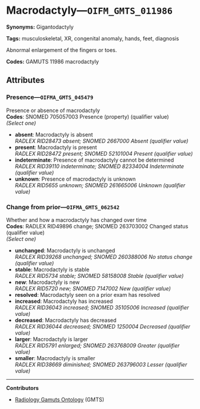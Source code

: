 # Macrodactyly—`OIFM_GMTS_011986`

**Synonyms:** Gigantodactyly

**Tags:** musculoskeletal, XR, congenital anomaly, hands, feet, diagnosis

Abnormal enlargement of the fingers or toes.

**Codes:** GAMUTS 11986 macrodactyly

## Attributes

### Presence—`OIFMA_GMTS_045479`

Presence or absence of macrodactyly  
**Codes**: SNOMED 705057003 Presence (property) (qualifier value)  
*(Select one)*

- **absent**: Macrodactyly is absent  
_RADLEX RID28473 absent; SNOMED 2667000 Absent (qualifier value)_
- **present**: Macrodactyly is present  
_RADLEX RID28472 present; SNOMED 52101004 Present (qualifier value)_
- **indeterminate**: Presence of macrodactyly cannot be determined  
_RADLEX RID39110 indeterminate; SNOMED 82334004 Indeterminate (qualifier value)_
- **unknown**: Presence of macrodactyly is unknown  
_RADLEX RID5655 unknown; SNOMED 261665006 Unknown (qualifier value)_

### Change from prior—`OIFMA_GMTS_062542`

Whether and how a macrodactyly has changed over time  
**Codes**: RADLEX RID49896 change; SNOMED 263703002 Changed status (qualifier value)  
*(Select one)*

- **unchanged**: Macrodactyly is unchanged  
_RADLEX RID39268 unchanged; SNOMED 260388006 No status change (qualifier value)_
- **stable**: Macrodactyly is stable  
_RADLEX RID5734 stable; SNOMED 58158008 Stable (qualifier value)_
- **new**: Macrodactyly is new  
_RADLEX RID5720 new; SNOMED 7147002 New (qualifier value)_
- **resolved**: Macrodactyly seen on a prior exam has resolved  
- **increased**: Macrodactyly has increased  
_RADLEX RID36043 increased; SNOMED 35105006 Increased (qualifier value)_
- **decreased**: Macrodactyly has decreased  
_RADLEX RID36044 decreased; SNOMED 1250004 Decreased (qualifier value)_
- **larger**: Macrodactyly is larger  
_RADLEX RID5791 enlarged; SNOMED 263768009 Greater (qualifier value)_
- **smaller**: Macrodactyly is smaller  
_RADLEX RID38669 diminished; SNOMED 263796003 Lesser (qualifier value)_

---

**Contributors**

- [Radiology Gamuts Ontology](https://gamuts.net/) (GMTS)